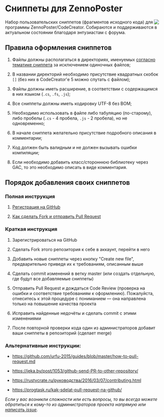 ﻿# Сниппеты для ZennoPoster

<img align="right" src="https://user-images.githubusercontent.com/1259709/73121376-7f2e5100-3f8a-11ea-8aac-6cedfb963a03.jpg">
Набор пользовательских сниппетов (фрагментов исходного кода) для программы ZennoPoster/CodeCreator. Собираются и поддерживаются в актуальном состоянии благодаря энтузиастам с форума.


## Правила оформления сниппетов

1. Файлы должны располагаться в директориях, именуемых
[согласно тематике сниппета](https://github.com/ZennoHelpers/Snippets/wiki/Список-директорий) за исключением одиночных файлов;

2. В названии директорий необходимо присутствие квадратных скобок `[]` (без них в CodeCreator'е 5 можно спутать с файлом);

3. Файлы должны иметь расширение, в соответствии с содержащимся в них языком (`.cs`, `.fs`, `.js`);

4. Все сниппеты должны иметь кодировку UTF-8 без BOM;

5. Необходимо использовать в файле либо табуляцию (по-старому), либо пробелы (`.cs` - 4 пробела, `.js` - 2 пробела), но не одновременно;

6. В начале сниппета желательно присутствие подробного описания в комментарии;

7. Код должен быть валидным и не должен вызывать ошибки компиляции;

8. Если необходимо добавить класс/стороннюю библиотеку через GAC, то это необходимо описать в виде комментария.


## Порядок добавления своих сниппетов

### Полная инструкция

1. [Регистрация на GitHub](https://git-scm.com/book/ru/v2/GitHub-%D0%9D%D0%B0%D1%81%D1%82%D1%80%D0%BE%D0%B9%D0%BA%D0%B0-%D0%B8-%D0%BA%D0%BE%D0%BD%D1%84%D0%B8%D0%B3%D1%83%D1%80%D0%B0%D1%86%D0%B8%D1%8F-%D1%83%D1%87%D0%B5%D1%82%D0%BD%D0%BE%D0%B9-%D0%B7%D0%B0%D0%BF%D0%B8%D1%81%D0%B8)

2. [Как сделать Fork и отправить Pull Request](https://git-scm.com/book/ru/v2/GitHub-%D0%92%D0%BD%D0%B5%D1%81%D0%B5%D0%BD%D0%B8%D0%B5-%D1%81%D0%BE%D0%B1%D1%81%D1%82%D0%B2%D0%B5%D0%BD%D0%BD%D0%BE%D0%B3%D0%BE-%D0%B2%D0%BA%D0%BB%D0%B0%D0%B4%D0%B0-%D0%B2-%D0%BF%D1%80%D0%BE%D0%B5%D0%BA%D1%82%D1%8B)

### Краткая инструкция

1. Зарегистрироваться на GitHub

2. Сделать Fork этого репозитория к себе в аккаунт, перейти в него

3. Добавить новые сниппеты через кнопку "Create new file", предварительно приведя их к требованиям, описанным выше

4. Сделать commit изменений в ветку master (или создать отдельную, где будут все добавляемые сниппеты)

5. Отправить Pull Request и дождаться Code Review (проверка на ошибки и соответствие требованиям к оформлению). Пожалуйста, отнеситесь к этой процедуре с пониманием — она направлена только на повышение качества проекта

6. Исправить найденные недочёты и сделать commit с этими изменениями

7. После повторной проверки кода один из администраторов добавит ваши сниппеты в репозиторий (сделает merge)

### Альтернативные инструкции:

- https://github.com/urfu-2015/guides/blob/master/how-to-pull-request.md

- https://jeka.by/post/1053/github-send-PR-to-other-repository/

- https://rustycrate.ru/руководства/2016/03/07/contributing.html

- https://progtask.ru/kak-sdelat-pull-request-na-github/


_Если у вас возникли сложности или есть вопросы, то вы всегда можете обратиться к кому-то из администраторов проекта напрямую или [написать issue](https://github.com/ZennoHelpers/Snippets/issues/new)._
